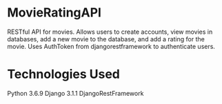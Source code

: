 # MovieRatingAPI
RESTful API for movies. 
Allows users to create accounts, view movies in databases, add a new movie to the database, and add a rating for the movie. Uses AuthToken from djangorestframework to authenticate users. 

# Technologies Used
Python 3.6.9
Django 3.1.1
DjangoRestFramework
